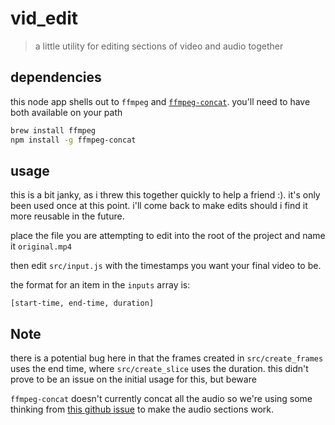 # vid_edit

> a little utility for editing sections of video and audio together

## dependencies

this node app shells out to `ffmpeg` and
[`ffmpeg-concat`](https://github.com/transitive-bullshit/ffmpeg-concat). you'll
need to have both available on your path

```sh
brew install ffmpeg
npm install -g ffmpeg-concat
```

## usage

this is a bit janky, as i threw this together quickly to help a friend :). it's
only been used once at this point. i'll come back to make edits should i find
it more reusable in the future.

place the file you are attempting to edit into the root of the project and name
it `original.mp4`

then edit `src/input.js` with the timestamps you want your final video to be.

the format for an item in the `inputs` array is:

```
[start-time, end-time, duration]
```


## Note

there is a potential bug here in that the frames created in `src/create_frames`
uses the end time, where `src/create_slice` uses the duration. this didn't
prove to be an issue on the initial usage for this, but beware

`ffmpeg-concat` doesn't currently concat all the audio so we're using some
thinking from [this github
issue](https://github.com/transitive-bullshit/ffmpeg-concat/issues/24) to make
the audio sections work.
